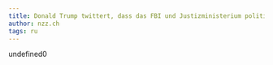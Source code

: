 ```yaml
---
title: Donald Trump twittert, dass das FBI und Justizministerium politisch motiviert seien | NZZ
author: nzz.ch
tags: ru
---
```


undefined0

